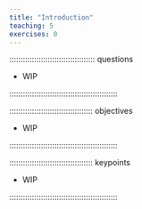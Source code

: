 ```yaml
---
title: "Introduction"
teaching: 5
exercises: 0
---
```


:::::::::::::::::::::::::::::::::::::: questions 

- WIP

::::::::::::::::::::::::::::::::::::::::::::::::

::::::::::::::::::::::::::::::::::::: objectives

- WIP

::::::::::::::::::::::::::::::::::::::::::::::::




::::::::::::::::::::::::::::::::::::: keypoints 

- WIP

::::::::::::::::::::::::::::::::::::::::::::::::
